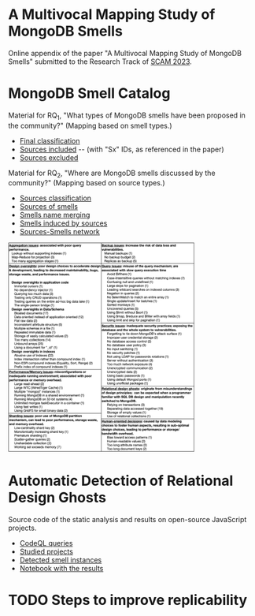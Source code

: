# A Multivocal Mapping Study of MongoDB Smells

Online appendix of the paper "A Multivocal Mapping Study of MongoDB Smells" submitted to the Research Track of [SCAM 2023](https://www.ieee-scam.org/2023/#cfpresearchtrack).

# MongoDB Smell Catalog

Material for RQ<sub>1</sub>, "What types of MongoDB smells have been proposed in the community?" (Mapping based on smell types.)

 - [Final classification](MLM/classification.csv)
 - [Sources included](MLM/sources_kept.csv) -- (with "Sx" IDs, as referenced in the paper)
 - [Sources excluded](MLM/sources_excluded.csv)
 
Material for RQ<sub>2</sub>, "Where are MongoDB smells discussed by the community?" (Mapping based on source types.)

 - [Sources classification](MLM/sources_classification.csv)
 - [Sources of smells](MLM/sources_used.csv)
 - [Smells name merging](MLM/merging_names.csv)
 - [Smells induced by sources](MLM/smells_induced.csv)
 - [Sources-Smells network](MLM/network.svg)
 
 <img src="MLM/smellcatalog.png" width="75%" />

# Automatic Detection of Relational Design Ghosts

Source code of the static analysis and results on open-source JavaScript projects.

 - [CodeQL queries](SmellDetection/CodeQL_queries/readme.md)
 - [Studied projects](SmellDetection/Results/projects_stats.csv)
 - [Detected smell instances](SmellDetection/Results/smells.csv)
 - [Notebook with the results](SmellDetection/Results/Analysis.ipynb)
 
# TODO Steps to improve replicability
